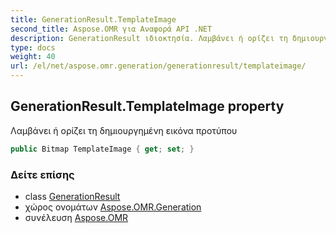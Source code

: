 ```yaml
---
title: GenerationResult.TemplateImage
second_title: Aspose.OMR για Αναφορά API .NET
description: GenerationResult ιδιοκτησία. Λαμβάνει ή ορίζει τη δημιουργημένη εικόνα προτύπου
type: docs
weight: 40
url: /el/net/aspose.omr.generation/generationresult/templateimage/
---
```

## GenerationResult.TemplateImage property

Λαμβάνει ή ορίζει τη δημιουργημένη εικόνα προτύπου

```csharp
public Bitmap TemplateImage { get; set; }
```

### Δείτε επίσης

* class [GenerationResult](../)
* χώρος ονομάτων [Aspose.OMR.Generation](../../generationresult/)
* συνέλευση [Aspose.OMR](../../../)


